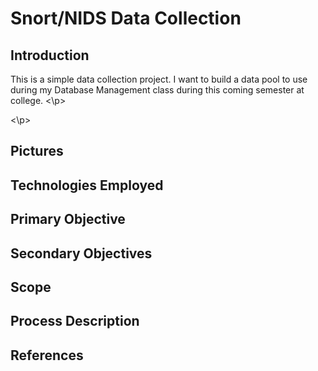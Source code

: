 # Snort/NIDS Data Collection

<h2>Introduction</h2>
<p>This is a simple data collection project. I want to build a data pool to use during my Database Management class during this coming semester at college. <\p>

<p><\p>

<h2>Pictures</h2>

<h2>Technologies Employed</h2>

<h2>Primary Objective</h2>

<h2>Secondary Objectives</h2>

<h2>Scope</h2>

<h2>Process Description</h2>

<h2>References</h2>

